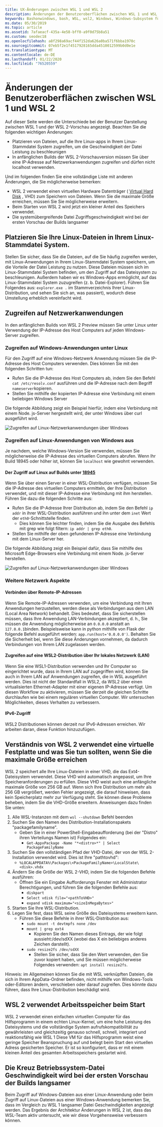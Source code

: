 ```yaml
---
title: UX-Änderungen zwischen WSL 1 und WSL 2
description: Änderungen der Benutzeroberflächen zwischen WSL 1 und WSL 2
keywords: Bashonwindows, bash, WSL, wsl2, Windows, Windows-Subsystem für Linux, windowssubsystem, Ubuntu, Debian, SuSE, Windows 10
ms.date: 05/30/2019
ms.topic: article
ms.assetid: 7afaeacf-435a-4e58-bff0-a9f0d75b8a51
ms.custom: seodec18
ms.openlocfilehash: a8f298a69acf44f152da626a0ba571f6bba1970c
ms.sourcegitcommit: 07eb5f2e1f4517928165dda4510012599b0d0e1e
ms.translationtype: MT
ms.contentlocale: de-DE
ms.lasthandoff: 01/22/2020
ms.locfileid: "76520559"
---
```

# <a name="user-experience-changes-between-wsl-1-and-wsl-2"></a>Änderungen der Benutzeroberflächen zwischen WSL 1 und WSL 2

Auf dieser Seite werden die Unterschiede bei der Benutzer Darstellung zwischen WSL 1 und der WSL 2-Vorschau angezeigt. Beachten Sie die folgenden wichtigen Änderungen:

- Platzieren von Dateien, auf die Ihre Linux-apps in Ihrem Linux-Stammdatei System zugreifen, um die Geschwindigkeit der Datei Leistung zu beschleunigen
- In anfänglichen Builds der WSL 2-Vorschauversion müssen Sie über eine IP-Adresse auf Netzwerkanwendungen zugreifen und dürfen nicht localhost verwenden.

Und im folgenden finden Sie eine vollständige Liste mit anderen Änderungen, die Sie möglicherweise bemerken:

- WSL 2 verwendet einen virtuellen Hardware Datenträger ( [Virtual Hard Disk](https://en.wikipedia.org/wiki/VHD_(file_format)) , VHD) zum Speichern von Dateien. Wenn Sie die maximale Größe erreichen, müssen Sie Sie möglicherweise erweitern.
- Beim Starten von WSL 2 wird jetzt ein kleiner Anteil des Speichers verwendet.
- Die systemübergreifende Datei Zugriffsgeschwindigkeit wird bei der ersten Vorschau der Builds langsamer

## <a name="place-your-linux-files-in-your-linux-root-file-system"></a>Platzieren Sie Ihre Linux-Dateien in Ihrem Linux-Stammdatei System.
Stellen Sie sicher, dass Sie die Dateien, auf die Sie häufig zugreifen werden, mit Linux-Anwendungen in Ihrem Linux-Stammdatei System speichern, um die Vorteile der Datei Leistung zu nutzen. Diese Dateien müssen sich im Linux-Stammdatei System befinden, um den Zugriff auf das Dateisystem zu beschleunigen. Außerdem haben wir es Windows-Apps ermöglicht, auf das Linux-Stammdatei System zuzugreifen (z. b. Datei-Explorer). Führen Sie Folgendes aus: `explorer.exe .` im Stammverzeichnis Ihrer Linux-Distribution, und sehen Sie sich an, was passiert), wodurch diese Umstellung erheblich vereinfacht wird. 

## <a name="accessing-network-applications"></a>Zugreifen auf Netzwerkanwendungen
In den anfänglichen Builds von WSL 2 Preview müssen Sie unter Linux unter Verwendung der IP-Adresse des Host Computers auf jeden Windows-Server zugreifen.

### <a name="accessing-windows-applications-from-linux"></a>Zugreifen auf Windows-Anwendungen unter Linux
Für den Zugriff auf eine Windows-Netzwerk Anwendung müssen Sie die IP-Adresse des Host Computers verwenden. Dies können Sie mit den folgenden Schritten tun:

- Rufen Sie die IP-Adresse des Host Computers ab, indem Sie den Befehl `cat /etc/resolv.conf` ausführen und die IP-Adresse nach dem Begriff `nameserver`kopieren. 
- Stellen Sie mithilfe der kopierten IP-Adresse eine Verbindung mit einem beliebigen Windows Server

Die folgende Abbildung zeigt ein Beispiel hierfür, indem eine Verbindung mit einem Node. js-Server hergestellt wird, der unter Windows über curl ausgeführt wird. 

![Zugreifen auf Linux-Netzwerkanwendungen über Windows](media/wsl2-network-l2w.png)

### <a name="accessing-linux-applications-from-windows"></a>Zugreifen auf Linux-Anwendungen von Windows aus

Je nachdem, welche Windows-Version Sie verwenden, müssen Sie möglicherweise die IP-Adresse des virtuellen Computers abrufen. Wenn Ihr Build 18945 oder höher ist, können Sie `localhost` wie gewohnt verwenden. 

#### <a name="accessing-linux-on-builds-lower-than-18945"></a>Der Zugriff auf Linux auf Builds unter [18945](https://blogs.windows.com/windowsexperience/2019/07/26/announcing-windows-10-insider-preview-build-18945/)

Wenn Sie über einen Server in einer WSL-Distribution verfügen, müssen Sie die IP-Adresse des virtuellen Computers ermitteln, der Ihre Distribution verwendet, und mit dieser IP-Adresse eine Verbindung mit ihm herstellen. Führen Sie dazu die folgenden Schritte aus:

- Rufen Sie die IP-Adresse Ihrer Distribution ab, indem Sie den Befehl `ip addr` in ihrer WSL-Distribution ausführen und ihn unter dem `inet` Wert der `eth0`-Schnittstelle finden.
   - Dies können Sie leichter finden, indem Sie die Ausgabe des Befehls mit grep wie folgt filtern: `ip addr | grep eth0`.
- Stellen Sie mithilfe der oben gefundenen IP-Adresse eine Verbindung mit dem Linux-Server her.

Die folgende Abbildung zeigt ein Beispiel dafür, dass Sie mithilfe des Microsoft Edge-Browsers eine Verbindung mit einem Node. js-Server herstellen.

![Zugreifen auf Linux-Netzwerkanwendungen über Windows](media/wsl2-network-w2l.jpg)

### <a name="other-networking-considerations"></a>Weitere Netzwerk Aspekte

#### <a name="connecting-via-remote-ip-addresses"></a>Verbinden über Remote-IP-Adressen

Wenn Sie Remote-IP-Adressen verwenden, um eine Verbindung mit Ihren Anwendungen herzustellen, werden diese als Verbindungen aus dem LAN (Local Area Network) behandelt. Dies bedeutet, dass Sie sicherstellen müssen, dass Ihre Anwendung LAN-Verbindungen akzeptiert, d. h., Sie müssen die Anwendung möglicherweise an `0.0.0.0` anstatt an `127.0.0.1`binden. Beispielsweise kann in python mithilfe von Flask der folgende Befehl ausgeführt werden: `app.run(host='0.0.0.0')`. Behalten Sie die Sicherheit bei, wenn Sie diese Änderungen vornehmen, da dadurch Verbindungen von Ihrem LAN zugelassen werden. 

#### <a name="accessing-a-wsl2-distro-from-your-local-area-network-lan"></a>Zugreifen auf eine WSL2-Distribution über Ihr lokales Netzwerk (LAN)

Wenn Sie eine WSL1-Distribution verwenden und Ihr Computer so eingerichtet wurde, dass in Ihrem LAN auf zugegriffen wird, können Sie auch in Ihrem LAN auf Anwendungen zugreifen, die in WSL ausgeführt werden. Dies ist nicht der Standardfall in WSL2, da WSL2 über einen virtualisierten Ethernet-Adapter mit einer eigenen IP-Adresse verfügt. Um diesen Workflow zu aktivieren, müssen Sie derzeit die gleichen Schritte durchlaufen wie bei einem regulären virtuellen Computer. Wir untersuchen Möglichkeiten, dieses Verhalten zu verbessern.

#### <a name="ipv6-access"></a>IPv6-Zugriff

WSL2 Distributionen können derzeit nur IPv6-Adressen erreichen. Wir arbeiten daran, diese Funktion hinzuzufügen.

## <a name="understanding-wsl-2-uses-a-vhd-and-what-to-do-if-you-reach-its-max-size"></a>Verständnis von WSL 2 verwendet eine virtuelle Festplatte und was Sie tun sollten, wenn Sie die maximale Größe erreichen
WSL 2 speichert alle Ihre Linux-Dateien in einer VHD, die das Ext4-Dateisystem verwendet. Diese VHD wird automatisch angepasst, um Ihre Speicheranforderungen zu erfüllen. Diese VHD weist auch eine anfängliche maximale Größe von 256 GB auf. Wenn sich Ihre Distribution um mehr als 256 GB vergrößert, werden Fehler angezeigt, die darauf hinweisen, dass kein Speicherplatz mehr zur Verfügung steht. Sie können diese Probleme beheben, indem Sie die VHD-Größe erweitern. Anweisungen dazu finden Sie unten:

1. Alle WSL-Instanzen mit dem `wsl --shutdown` Befehl beenden
2. Suchen Sie den Namen des Distribution-Installationspakets "packagefamilyname".
   - Geben Sie in einer PowerShell-Eingabeaufforderung (bei der "Distro" ihren Verteilungs Namen ist) Folgendes ein:
      - `Get-AppxPackage -Name "*<distro>*" | Select PackageFamilyName`
3. Suchen Sie den vollständigen Pfad der VHD-Datei, der von der WSL 2-Installation verwendet wird. Dies ist Ihre "pathtovhd":
     - `%LOCALAPPDATA%\Packages\<PackageFamilyName>\LocalState\<disk>.vhdx`
4. Ändern Sie die Größe der WSL 2-VHD, indem Sie die folgenden Befehle ausführen:
   - Öffnen Sie ein Eingabe Aufforderungs Fenster mit Administrator Berechtigungen, und führen Sie die folgenden Befehle aus:
      - `diskpart`
      - `Select vdisk file="<pathToVHD>"`
      - `expand vdisk maximum="<sizeInMegaBytes>"`
5. Starten Sie Ihre WSL-Distribution.
6. Legen Sie fest, dass WSL seine Größe des Dateisystems erweitern kann.
   - Führen Sie diese Befehle in ihrer WSL-Distribution aus:
      - `sudo mount -t devtmpfs none /dev`
      - `mount | grep ext4`
         - Kopieren Sie den Namen dieses Eintrags, der wie folgt aussieht:/dev/sdXX (wobei das X ein beliebiges anderes Zeichen darstellt).
      - `sudo resize2fs /dev/sdXX`
         - Stellen Sie sicher, dass Sie den Wert verwenden, den Sie zuvor kopiert haben, und Sie müssen möglicherweise Folgendes verwenden: `apt install resize2fs`.

Hinweis: im Allgemeinen können Sie die mit WSL verknüpften Dateien, die sich in Ihrem AppData-Ordner befinden, nicht mithilfe von Windows-Tools oder-Editoren ändern, verschieben oder darauf zugreifen. Dies könnte dazu führen, dass Ihre Linux-Distribution beschädigt wird.

## <a name="wsl-2-will-use-some-memory-on-startup"></a>WSL 2 verwendet Arbeitsspeicher beim Start
WSL 2 verwendet einen einfachen virtuellen Computer für das Hilfsprogramm in einem echten Linux-Kernel, um eine hohe Leistung des Dateisystems und die vollständige System aufrufskompatibilität zu gewährleisten und gleichzeitig genauso schnell, schnell, integriert und reaktionsfähig wie WSL 1 Diese VM für das Hilfsprogramm weist eine geringe Speicher Beanspruchung auf und belegt beim Start den virtuellen Adress gesicherten Speicher. Er ist so konfiguriert, dass er mit einem kleinen Anteil des gesamten Arbeitsspeichers gestartet wird.

## <a name="cross-os-file-speed-will-be-slower-in-initial-preview-builds"></a>Die Kreuz Betriebssystem-Datei Geschwindigkeit wird bei der ersten Vorschau der Builds langsamer
Beim Zugriff auf Windows-Dateien aus einer Linux-Anwendung oder beim Zugriff auf Linux-Dateien aus einer Windows-Anwendung bemerken Sie, dass im Vergleich zu WSL 1 langsamer Datei Geschwindigkeiten angezeigt werden. Das Ergebnis der Architektur Änderungen in WSL 2 ist, dass das WSL-Team aktiv untersucht, wie wir diese Vorgehensweise verbessern können.
